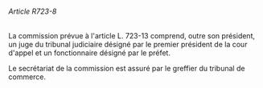###### Article R723-8

La commission prévue à l'article L. 723-13 comprend, outre son président, un juge du tribunal judiciaire désigné par le premier président de la cour d'appel et un fonctionnaire désigné par le préfet.

Le secrétariat de la commission est assuré par le greffier du tribunal de commerce.

